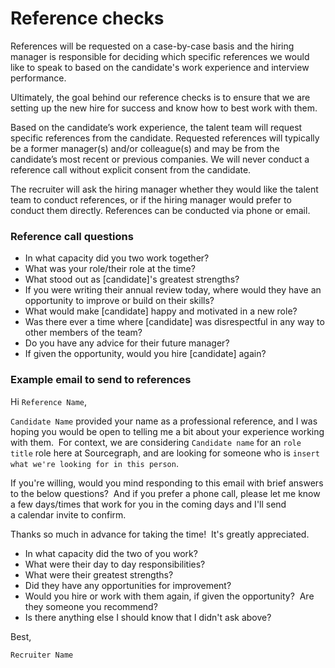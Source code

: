 # Reference checks

References will be requested on a case-by-case basis and the hiring manager is responsible for deciding which specific references we would like to speak to based on the candidate's work experience and interview performance.

Ultimately, the goal behind our reference checks is to ensure that we are setting up the new hire for success and know how to best work with them.

Based on the candidate’s work experience, the talent team will request specific references from the candidate. Requested references will typically be a former manager(s) and/or colleague(s) and may be from the candidate’s most recent or previous companies. We will never conduct a reference call without explicit consent from the candidate.

The recruiter will ask the hiring manager whether they would like the talent team to conduct references, or if the hiring manager would prefer to conduct them directly. References can be conducted via phone or email.

### Reference call questions

- In what capacity did you two work together?
- What was your role/their role at the time?
- What stood out as [candidate]'s greatest strengths?
- If you were writing their annual review today, where would they have an opportunity to improve or build on their skills?
- What would make [candidate] happy and motivated in a new role?
- Was there ever a time where [candidate] was disrespectful in any way to other members of the team?
- Do you have any advice for their future manager?
- If given the opportunity, would you hire [candidate] again?

### Example email to send to references

Hi `Reference Name`,

`Candidate Name` provided your name as a professional reference, and I was hoping you would be open to telling me a bit about your experience working with them.  For context, we are considering `Candidate name` for an `role title` role here at Sourcegraph, and are looking for someone who is `insert what we're looking for in this person`.

If you're willing, would you mind responding to this email with brief answers to the below questions?  And if you prefer a phone call, please let me know a few days/times that work for you in the coming days and I'll send a calendar invite to confirm.  

Thanks so much in advance for taking the time!  It's greatly appreciated.

- In what capacity did the two of you work?
- What were their day to day responsibilities?
- What were their greatest strengths?
- Did they have any opportunities for improvement? 
- Would you hire or work with them again, if given the opportunity?  Are they someone you recommend?
- Is there anything else I should know that I didn't ask above?

Best,

`Recruiter Name`
